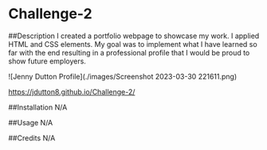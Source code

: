 # Challenge-2
##Description
I created a portfolio webpage to showcase my work. I applied HTML and CSS elements. My goal was to implement what I have learned so far with the end resulting in a professional profile that I would be proud to show future employers. 

![Jenny Dutton Profile](./images/Screenshot 2023-03-30 221611.png)

<https://jdutton8.github.io/Challenge-2/>

##Installation
N/A

##Usage
N/A

##Credits
N/A

